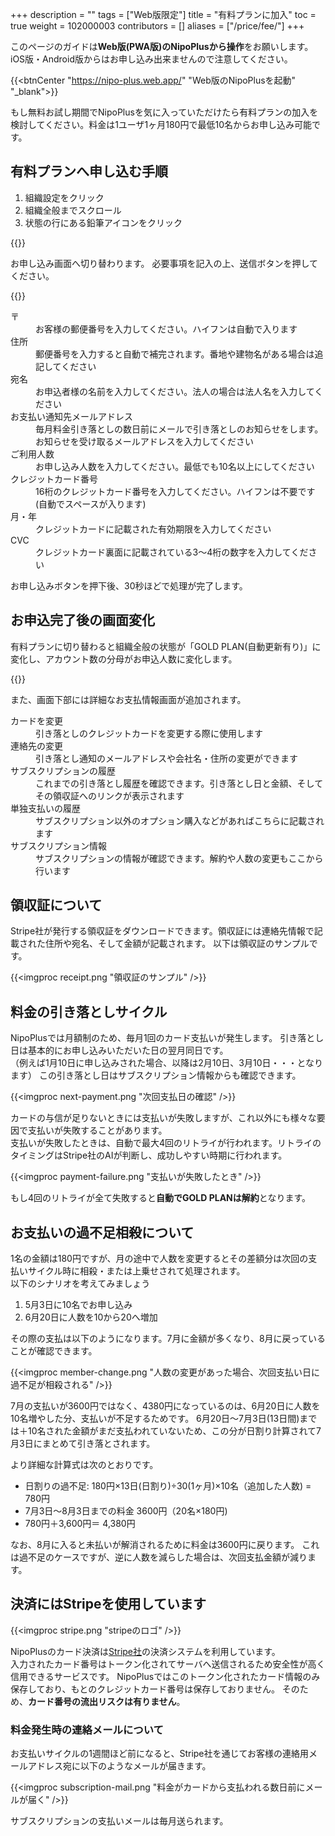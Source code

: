 +++
description = ""
tags = ["Web版限定"]
title = "有料プランに加入"
toc = true
weight = 102000003
contributors = []
aliases = ["/price/fee/"]
+++

このページのガイドは**Web版(PWA版)のNipoPlusから操作**をお願いします。iOS版・Android版からはお申し込み出来ませんので注意してください。  

{{<btnCenter "https://nipo-plus.web.app/" "Web版のNipoPlusを起動" "_blank">}}

もし無料お試し期間でNipoPlusを気に入っていただけたら有料プランの加入を検討してください。料金は1ユーザ1ヶ月180円で最低10名からお申し込み可能です。

## 有料プランへ申し込む手順

1. 組織設定をクリック
1. 組織全般までスクロール
1. 状態の行にある鉛筆アイコンをクリック

{{<appscreen filename="join" title="組織設定からGOLD PLANへ申込みができます"  >}}

お申し込み画面へ切り替わります。
必要事項を記入の上、送信ボタンを押してください。

{{<appscreen filename="credit-card" title="クレジットカード番号や申込み人数などの必要事項を記入してください"  >}}


<dl>
  <dt>〒</dt>
  <dd>お客様の郵便番号を入力してください。ハイフンは自動で入ります</dd>
  <dt>住所</dt>
  <dd>郵便番号を入力すると自動で補完されます。番地や建物名がある場合は追記してください</dd>
  <dt>宛名</dt>
  <dd>お申込者様の名前を入力してください。法人の場合は法人名を入力してください</dd>
  <dt>お支払い通知先メールアドレス</dt>
  <dd>毎月料金引き落としの数日前にメールで引き落としのお知らせをします。お知らせを受け取るメールアドレスを入力してください</dd>
  <dt>ご利用人数</dt>
  <dd>お申し込み人数を入力してください。最低でも10名以上にしてください</dd>
  <dt>クレジットカード番号</dt>
  <dd>16桁のクレジットカード番号を入力してください。ハイフンは不要です(自動でスペースが入ります)</dd>
  <dt>月・年</dt>
  <dd>クレジットカードに記載された有効期限を入力してください</dd>
  <dt>CVC</dt>
  <dd>クレジットカード裏面に記載されている3〜4桁の数字を入力してください</dd>
</dl>



お申し込みボタンを押下後、30秒ほどで処理が完了します。

## お申込完了後の画面変化

有料プランに切り替わると組織全般の状態が「GOLD PLAN(自動更新有り)」に変化し、アカウント数の分母がお申込人数に変化します。

{{<appscreen filename="change" title="申込後のステータス変化。アカウント上限と状態が変化している"  >}}

また、画面下部には詳細なお支払情報画面が追加されます。

<dl>
  <dt>カードを変更</dt>
  <dd>引き落としのクレジットカードを変更する際に使用します</dd>
  <dt>連絡先の変更</dt>
  <dd>引き落とし通知のメールアドレスや会社名・住所の変更ができます</dd>
  <dt>サブスクリプションの履歴</dt>
  <dd>これまでの引き落とし履歴を確認できます。引き落とし日と金額、そしてその領収証へのリンクが表示されます</dd>
  <dt>単独支払いの履歴</dt>
  <dd>サブスクリプション以外のオプション購入などがあればこちらに記載されます</dd>
  <dt>サブスクリプション情報</dt>
  <dd>サブスクリプションの情報が確認できます。解約や人数の変更もここから行います</dd>
</dl>


## 領収証について

Stripe社が発行する領収証をダウンロードできます。領収証には連絡先情報で記載された住所や宛名、そして金額が記載されます。
以下は領収証のサンプルです。

{{<imgproc receipt.png "領収証のサンプル" />}}

## 料金の引き落としサイクル

NipoPlusでは月額制のため、毎月1回のカード支払いが発生します。
引き落とし日は基本的にお申し込みいただいた日の翌月同日です。  
（例えば1月10日に申し込みされた場合、以降は2月10日、3月10日・・・となります）
この引き落とし日はサブスクリプション情報からも確認できます。

{{<imgproc next-payment.png "次回支払日の確認" />}}

カードの与信が足りないときには支払いが失敗しますが、これ以外にも様々な要因で支払いが失敗することがあります。  
支払いが失敗したときは、自動で最大4回のリトライが行われます。リトライのタイミングはStripe社のAIが判断し、成功しやすい時期に行われます。

{{<imgproc payment-failure.png "支払いが失敗したとき" />}}

もし4回のリトライが全て失敗すると**自動でGOLD PLANは解約**となります。

## お支払いの過不足相殺について

1名の金額は180円ですが、月の途中で人数を変更するとその差額分は次回の支払いサイクル時に相殺・または上乗せされて処理されます。  
以下のシナリオを考えてみましょう

1. 5月3日に10名でお申し込み
1. 6月20日に人数を10から20へ増加

その際の支払は以下のようになります。7月に金額が多くなり、8月に戻っていることが確認できます。

{{<imgproc member-change.png "人数の変更があった場合、次回支払い日に過不足が相殺される" />}}

7月の支払いが3600円ではなく、4380円になっているのは、6月20日に人数を10名増やした分、支払いが不足するためです。
6月20日〜7月3日(13日間)までは＋10名された金額がまだ支払われていないため、この分が日割り計算されて7月3日にまとめて引き落とされます。

より詳細な計算式は次のとおりです。

- 日割りの過不足: 180円×13日(日割り)÷30(1ヶ月)×10名（追加した人数) = 780円
- 7月3日〜8月3日までの料金 3600円（20名×180円)
- 780円＋3,600円＝ 4,380円

なお、8月に入ると未払いが解消されるために料金は3600円に戻ります。
これは過不足のケースですが、逆に人数を減らした場合は、次回支払金額が減ります。

## 決済にはStripeを使用しています

{{<imgproc stripe.png "stripeのロゴ" />}}

NipoPlusのカード決済は[Stripe社](https://stripe.com/jp)の決済システムを利用しています。  
入力されたカード番号はトークン化されてサーバへ送信されるため安全性が高く信用できるサービスです。
NipoPlusではこのトークン化されたカード情報のみ保存しており、もとのクレジットカード番号は保存しておりません。
そのため、**カード番号の流出リスクは有りません**。

### 料金発生時の連絡メールについて

お支払いサイクルの1週間ほど前になると、Stripe社を通じてお客様の連絡用メールアドレス宛に以下のようなメールが届きます。

{{<imgproc subscription-mail.png "料金がカードから支払われる数日前にメールが届く" />}}

サブスクリプションの支払いメールは毎月送られます。

